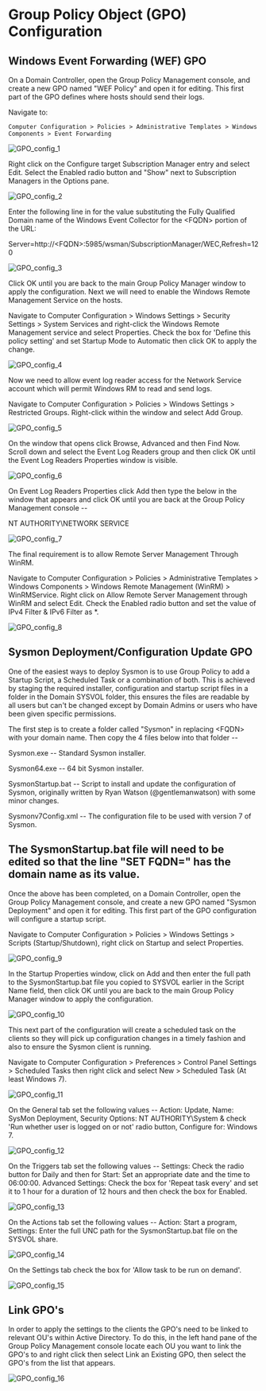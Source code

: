 # Group Policy Object (GPO) Configuration
## Windows Event Forwarding (WEF) GPO

On a Domain Controller, open the Group Policy Management console, and create a new GPO named "WEF Policy" and open it for editing. This first part of the GPO defines where hosts should send their logs.

Navigate to:

`Computer Configuration > Policies > Administrative Templates > Windows Components > Event Forwarding`

![GPO_config_1](https://github.com/SecureDataLabs/44Con-2018-Sysmon/blob/Rustycoin/config/images/GPO_config_1.png)

Right click on the Configure target Subscription Manager entry and select Edit. Select the Enabled radio button and "Show" next to Subscription Managers in the Options pane.

![GPO_config_2](https://github.com/SecureDataLabs/44Con-2018-Sysmon/blob/Rustycoin/config/images/GPO_config_2.png)

Enter the following line in for the value substituting the Fully Qualified Domain name of the Windows Event Collector for the \<FQDN\> portion of the URL:

Server=http://\<FQDN\>:5985/wsman/SubscriptionManager/WEC,Refresh=120

![GPO_config_3](https://github.com/SecureDataLabs/44Con-2018-Sysmon/blob/Rustycoin/config/images/GPO_config_3.png)

Click OK until you are back to the main Group Policy Manager window to apply the configuration. Next we will need to enable the Windows Remote Management Service on the hosts.

Navigate to Computer Configuration \> Windows Settings \> Security Settings \> System Services and right-click the Windows Remote Management service and select Properties. Check the box for 'Define this policy setting' and set Startup Mode to Automatic then click OK to apply the change.

![GPO_config_4](https://github.com/SecureDataLabs/44Con-2018-Sysmon/blob/Rustycoin/config/images/GPO_config_4.png)

Now we need to allow event log reader access for the Network Service account which will permit Windows RM to read and send logs.

Navigate to Computer Configuration \> Policies \> Windows Settings \> Restricted Groups. Right-click within the window and select Add Group.

![GPO_config_5](https://github.com/SecureDataLabs/44Con-2018-Sysmon/blob/Rustycoin/config/images/GPO_config_5.png)

On the window that opens click Browse, Advanced and then Find Now. Scroll down and select the Event Log Readers group and then click OK until the Event Log Readers Properties window is visible.

![GPO_config_6](https://github.com/SecureDataLabs/44Con-2018-Sysmon/blob/Rustycoin/config/images/GPO_config_6.png)

On Event Log Readers Properties click Add then type the below in the window that appears and click OK until you are back at the Group Policy Management console --

NT AUTHORITY\\NETWORK SERVICE

![GPO_config_7](https://github.com/SecureDataLabs/44Con-2018-Sysmon/blob/Rustycoin/config/images/GPO_config_7.png)

The final requirement is to allow Remote Server Management Through WinRM.

Navigate to Computer Configuration \> Policies \> Administrative Templates \> Windows Components \> Windows Remote Management (WinRM) \> WinRMService. Right click on Allow Remote Server Management through WinRM and select Edit. Check the Enabled radio button and set the value of IPv4 Filter & IPv6 Filter as \*.

![GPO_config_8](https://github.com/SecureDataLabs/44Con-2018-Sysmon/blob/Rustycoin/config/images/GPO_config_8.png)


## **Sysmon Deployment/Configuration Update GPO**

One of the easiest ways to deploy Sysmon is to use Group Policy to add a Startup Script, a Scheduled Task or a combination of both. This is achieved by staging the required installer, configuration and startup script files in a folder in the Domain SYSVOL folder, this ensures the files are readable by all users but can't be changed except by Domain Admins or users who have been given specific permissions.

The first step is to create a folder called "Sysmon" in replacing \<FQDN\> with your domain name. Then copy the 4 files below into that folder --

Sysmon.exe -- Standard Sysmon installer.

Sysmon64.exe -- 64 bit Sysmon installer.

SysmonStartup.bat -- Script to install and update the configuration of Sysmon, originally written by Ryan Watson (\@gentlemanwatson) with some minor changes.

Sysmonv7Config.xml -- The configuration file to be used with version 7 of Sysmon.

## **The SysmonStartup.bat file will need to be edited so that the line "SET FQDN=" has the domain name as its value.**

Once the above has been completed, on a Domain Controller, open the Group Policy Management console, and create a new GPO named "Sysmon Deployment" and open it for editing. This first part of the GPO configuration will configure a startup script.

Navigate to Computer Configuration \> Policies \> Windows Settings \> Scripts (Startup/Shutdown), right click on Startup and select Properties.

![GPO_config_9](https://github.com/SecureDataLabs/44Con-2018-Sysmon/blob/Rustycoin/config/images/GPO_config_9.png)

In the Startup Properties window, click on Add and then enter the full path to the SysmonStartup.bat file you copied to SYSVOL earlier in the Script Name field, then click OK until you are back to the main Group Policy Manager window to apply the configuration.

![GPO_config_10](https://github.com/SecureDataLabs/44Con-2018-Sysmon/blob/Rustycoin/config/images/GPO_config_10.png)

This next part of the configuration will create a scheduled task on the clients so they will pick up configuration changes in a timely fashion and also to ensure the Sysmon client is running.

Navigate to Computer Configuration \> Preferences \> Control Panel Settings \> Scheduled Tasks then right click and select New \> Scheduled Task (At least Windows 7).

![GPO_config_11](https://github.com/SecureDataLabs/44Con-2018-Sysmon/blob/Rustycoin/config/images/GPO_config_11.png)

On the General tab set the following values -- Action: Update, Name: SysMon Deployment, Security Options: NT AUTHORITY\\System & check 'Run whether user is logged on or not' radio button, Configure for: Windows 7.

![GPO_config_12](https://github.com/SecureDataLabs/44Con-2018-Sysmon/blob/Rustycoin/config/images/GPO_config_12.png)

On the Triggers tab set the following values -- Settings: Check the radio button for Daily and then for Start: Set an appropriate date and the time to 06:00:00. Advanced Settings: Check the box for 'Repeat task every' and set it to 1 hour for a duration of 12 hours and then check the box for Enabled.

![GPO_config_13](https://github.com/SecureDataLabs/44Con-2018-Sysmon/blob/Rustycoin/config/images/GPO_config_13.png)

On the Actions tab set the following values -- Action: Start a program, Settings: Enter the full UNC path for the SysmonStartup.bat file on the SYSVOL share.

![GPO_config_14](https://github.com/SecureDataLabs/44Con-2018-Sysmon/blob/Rustycoin/config/images/GPO_config_14.png)

On the Settings tab check the box for 'Allow task to be run on demand'.

![GPO_config_15](https://github.com/SecureDataLabs/44Con-2018-Sysmon/blob/Rustycoin/config/images/GPO_config_15.png)

## **Link GPO's**

In order to apply the settings to the clients the GPO's need to be linked to relevant OU's within Active Directory. To do this, in the left hand pane of the Group Policy Management console locate each OU you want to link the GPO's to and right click then select Link an Existing GPO, then select the GPO's from the list that appears.

![GPO_config_16](https://github.com/SecureDataLabs/44Con-2018-Sysmon/blob/Rustycoin/config/images/GPO_config_16.png)

